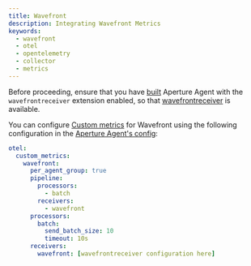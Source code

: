 ```yaml
---
title: Wavefront
description: Integrating Wavefront Metrics
keywords:
  - wavefront
  - otel
  - opentelemetry
  - collector
  - metrics
---
```


Before proceeding, ensure that you have [built][build] Aperture Agent with the
`wavefrontreceiver` extension enabled, so that [wavefrontreceiver][receiver] is
available.

You can configure [Custom metrics][custom-metrics] for Wavefront using the
following configuration in the [Aperture Agent's config][agent-config]:

```yaml
otel:
  custom_metrics:
    wavefront:
      per_agent_group: true
      pipeline:
        processors:
          - batch
        receivers:
          - wavefront
      processors:
        batch:
          send_batch_size: 10
          timeout: 10s
      receivers:
        wavefront: [wavefrontreceiver configuration here]
```

[build]: /reference/aperturectl/build/agent/agent.md
[receiver]:
  https://github.com/open-telemetry/opentelemetry-collector-contrib/tree/main/receiver/wavefrontreceiver
[custom-metrics]: /reference/configuration/agent.md#custom-metrics-config
[agent-config]: /reference/configuration/agent.md#agent-o-t-e-l-config
